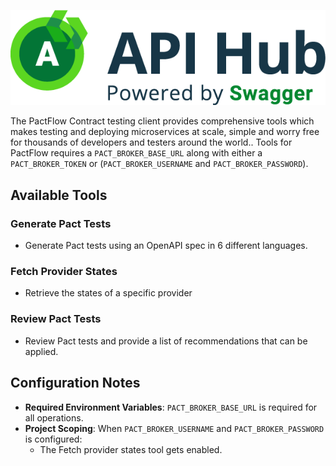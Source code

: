 ![api-hub.png](./images/embedded/api-hub.png)

The PactFlow Contract testing client provides comprehensive tools which makes testing and deploying microservices at scale, simple and worry free for thousands of developers and testers around the world.. Tools for PactFlow requires a `PACT_BROKER_BASE_URL` along with either a `PACT_BROKER_TOKEN` or (`PACT_BROKER_USERNAME` and `PACT_BROKER_PASSWORD`).


## Available Tools

### Generate Pact Tests

- Generate Pact tests using an OpenAPI spec in 6 different languages.

### Fetch Provider States

- Retrieve the states of a specific provider

### Review Pact Tests

- Review Pact tests and provide a list of recommendations that can be applied.

## Configuration Notes

- **Required Environment Variables**: `PACT_BROKER_BASE_URL` is required for all operations.
- **Project Scoping**: When `PACT_BROKER_USERNAME` and `PACT_BROKER_PASSWORD` is configured:
  - The Fetch provider states tool gets enabled.
